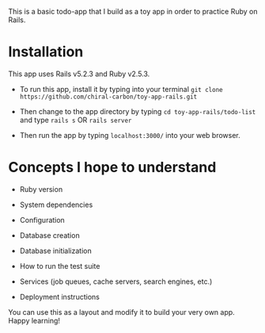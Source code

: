 This is a basic todo-app that I build as a toy app in order to practice Ruby on Rails.

**Installation**
=================

This app uses Rails v5.2.3 and Ruby v2.5.3.

- To run this app, install it by typing into your terminal ```git clone https://github.com/chiral-carbon/toy-app-rails.git```

- Then change to the app directory by typing ```cd toy-app-rails/todo-list``` and type ```rails s``` OR ```rails server```

- Then run the app by typing ```localhost:3000/``` into your web browser.


**Concepts I hope to understand**
==================================

* Ruby version

* System dependencies

* Configuration

* Database creation

* Database initialization

* How to run the test suite

* Services (job queues, cache servers, search engines, etc.)

* Deployment instructions


You can use this as a layout and modify it to build your very own app. Happy learning!
